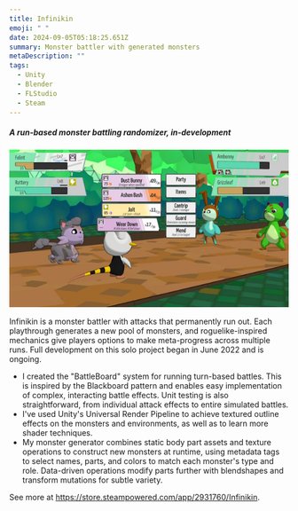 ```yaml
---
title: Infinikin
emoji: " "
date: 2024-09-05T05:18:25.651Z
summary: Monster battler with generated monsters
metaDescription: ""
tags:
  - Unity
  - Blender
  - FLStudio
  - Steam
---
```

##### A run-based monster battling randomizer, in-development

![Screenshot from Infinikin, an in-development monster battling game](/src/assets/img/infinikinscreen.jpg)

Infinikin is a monster battler with attacks that permanently run out. Each playthrough generates a new pool of monsters, and roguelike-inspired mechanics give players options to make meta-progress across multiple runs. Full development on this solo project began in June 2022 and is ongoing.

* I﻿ created the "BattleBoard" system for running turn-based battles. This is inspired by the Blackboard pattern and enables easy implementation of complex, interacting battle effects. Unit testing is also straightforward, from individual attack effects to entire simulated battles.
* I've used Unity's Universal Render Pipeline to achieve textured outline effects on the monsters and environments, as well as to learn more shader techniques.
* M﻿y monster generator combines static body part assets and texture operations to construct new monsters at runtime, using metadata tags to select names, parts, and colors to match each monster's type and role. Data-driven operations modify parts further with blendshapes and transform mutations for subtle variety.

S﻿ee more at <https://store.steampowered.com/app/2931760/Infinikin>.